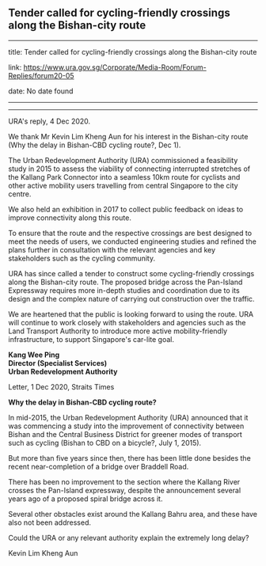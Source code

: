 ## Tender called for cycling-friendly crossings along the Bishan-city route
---
title: Tender called for cycling-friendly crossings along the Bishan-city route

link: https://www.ura.gov.sg/Corporate/Media-Room/Forum-Replies/forum20-05

date: No date found

---

------------------------------------------------------------------------

URA's reply, 4 Dec 2020.

We thank Mr Kevin Lim Kheng Aun for his interest in the Bishan-city route (Why the delay in Bishan-CBD cycling route?, Dec 1).

The Urban Redevelopment Authority (URA) commissioned a feasibility study in 2015 to assess the viability of connecting interrupted stretches of the Kallang Park Connector into a seamless 10km route for cyclists and other active mobility users travelling from central Singapore to the city centre.

We also held an exhibition in 2017 to collect public feedback on ideas to improve connectivity along this route.

To ensure that the route and the respective crossings are best designed to meet the needs of users, we conducted engineering studies and refined the plans further in consultation with the relevant agencies and key stakeholders such as the cycling community.

URA has since called a tender to construct some cycling-friendly crossings along the Bishan-city route. The proposed bridge across the Pan-Island Expressway requires more in-depth studies and coordination due to its design and the complex nature of carrying out construction over the traffic.

We are heartened that the public is looking forward to using the route. URA will continue to work closely with stakeholders and agencies such as the Land Transport Authority to introduce more active mobility-friendly infrastructure, to support Singapore's car-lite goal.

**Kang Wee Ping  
Director (Specialist Services)  
Urban Redevelopment Authority**



Letter, 1 Dec 2020, Straits Times

**Why the delay in Bishan-CBD cycling route?**

In mid-2015, the Urban Redevelopment Authority (URA) announced that it was commencing a study into the improvement of connectivity between Bishan and the Central Business District for greener modes of transport such as cycling (Bishan to CBD on a bicycle?, July 1, 2015).

But more than five years since then, there has been little done besides the recent near-completion of a bridge over Braddell Road.

There has been no improvement to the section where the Kallang River crosses the Pan-Island expressway, despite the announcement several years ago of a proposed spiral bridge across it.

Several other obstacles exist around the Kallang Bahru area, and these have also not been addressed.

Could the URA or any relevant authority explain the extremely long delay?

Kevin Lim Kheng Aun